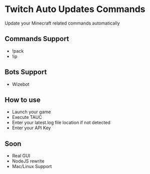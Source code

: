 # Twitch Auto Updates Commands
Update your Minecraft related commands automatically

## Commands Support
- !pack
- !ip

## Bots Support
- Wizebot

## How to use
- Launch your game
- Execute TAUC
- Enter your latest.log file location if not detected
- Enter your API Key

## Soon
- Real GUI
- NodeJS rewrite
- Mac/Linux Support